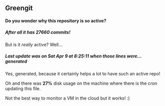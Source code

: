 ## Greengit

#### Do you wonder why this repository is so active?

##### After all it has 27660 commits!

But is it *really* active? Well...

##### Last update was on Sat Apr 9 at 8:25:11 when those lines were... generated

Yes, generated, because it certainly helps a lot to have such an active repo!

Oh and there was **27%** disk usage on the machine
where there is the cron updating this file.

Not the best way to monitor a VM in the cloud but it works! :)

